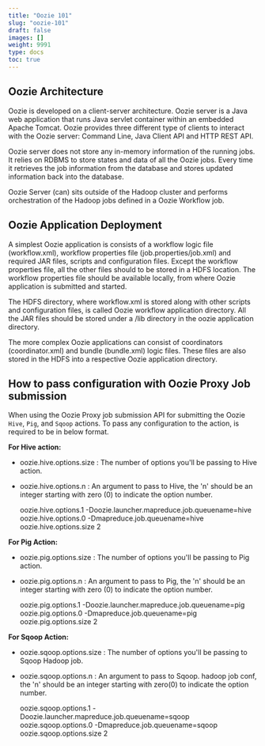 ```yaml
---
title: "Oozie 101"
slug: "oozie-101"
draft: false
images: []
weight: 9991
type: docs
toc: true
---
```


## Oozie Architecture
Oozie is developed on a client-server architecture. Oozie server is a Java web application that runs Java servlet container within an embedded Apache Tomcat. Oozie provides three different type of clients to interact with the Oozie server: Command Line, Java Client API and HTTP REST API.

Oozie server does not store any in-memory information of the running jobs. It relies on RDBMS to store states and data of all the Oozie jobs. Every time it retrieves the job information from the database and stores updated information back into the database.

Oozie Server (can) sits outside of the Hadoop cluster and performs orchestration of the Hadoop jobs defined in a Oozie Workflow job.


## Oozie Application Deployment
A simplest Oozie application is consists of a workflow logic file (workflow.xml), workflow properties file (job.properties/job.xml) and required JAR files, scripts and configuration files. Except the workflow properties file, all the other files should to be stored in a HDFS location. The workflow properties file should be available locally, from where Oozie application is submitted and started.

The HDFS directory, where workflow.xml is stored along with other scripts and configuration files, is called Oozie workflow application directory. All the JAR files should be stored under a /lib directory in the oozie application directory.

The more complex Oozie applications can consist of coordinators (coordinator.xml) and bundle (bundle.xml) logic files. These files are also stored in the HDFS into a respective Oozie application directory.

## How to pass configuration with Oozie Proxy Job submission
When using the Oozie Proxy job submission API for submitting the Oozie `Hive`, `Pig`, and `Sqoop` actions. To pass any configuration to the action, is required to be in below format.

**For Hive action:**

 - oozie.hive.options.size : The number of options you'll be passing to Hive action.
 - oozie.hive.options.n : An argument to pass to Hive, the 'n' should be an integer starting with zero (0) to indicate the option number.


    <property>
        <name>oozie.hive.options.1</name>
        <value>-Doozie.launcher.mapreduce.job.queuename=hive</value>
    </property>
    <property>
        <name>oozie.hive.options.0</name>
        <value>-Dmapreduce.job.queuename=hive</value>
    </property>
    <property>
        <name>oozie.hive.options.size</name>
        <value>2</value>
    </property>


**For Pig Action:**

 - oozie.pig.options.size : The number of options you'll be passing to Pig action.
 - oozie.pig.options.n : An argument to pass to Pig, the 'n' should be an integer starting with zero (0) to indicate the option number.


    <property>
        <name>oozie.pig.options.1</name>
        <value>-Doozie.launcher.mapreduce.job.queuename=pig</value>
    </property>
    <property>
        <name>oozie.pig.options.0</name>
        <value>-Dmapreduce.job.queuename=pig</value>
    </property>
    <property>
        <name>oozie.pig.options.size</name>
        <value>2</value>
    </property>

**For Sqoop Action:**

 - oozie.sqoop.options.size : The number of options you'll be passing to Sqoop Hadoop job.
 - oozie.sqoop.options.n : An argument to pass to Sqoop.
   hadoop job conf, the 'n' should be an integer starting with zero(0)
   to indicate the option number.


    <property>
        <name>oozie.sqoop.options.1</name>
        <value>-Doozie.launcher.mapreduce.job.queuename=sqoop</value>
    </property>
    <property>
        <name>oozie.sqoop.options.0</name>
        <value>-Dmapreduce.job.queuename=sqoop</value>
    </property>
    <property>
        <name>oozie.sqoop.options.size</name>
        <value>2</value>
    </property>

